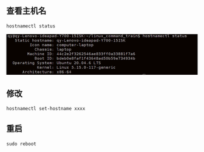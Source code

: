 ## 查看主机名

```shell
hostnamectl status
```

![](..\picture\Linux-2.png)

## 修改

```shell
hostnamectl set-hostname xxxx
```

## 重启

```shell
sudo reboot
```

